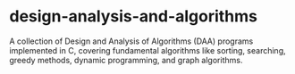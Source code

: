 # design-analysis-and-algorithms
A collection of Design and Analysis of Algorithms (DAA) programs implemented in C, covering fundamental algorithms like sorting, searching, greedy methods, dynamic programming, and graph algorithms.
